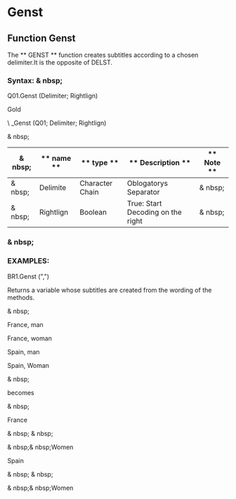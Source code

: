 # Genst

## Function Genst

The ** GENST ** function creates subtitles according to a chosen delimiter.It is the opposite of DELST.

### Syntax: & nbsp;

Q01.Genst (Delimiter; Rightlign)

Gold

\ _Genst (Q01; Delimiter; Rightlign)

& nbsp;

| & nbsp; | ** name ** | ** type ** | ** Description ** | ** Note ** |
| --- | --- | --- | --- | --- |
| & nbsp; | Delimite | Character Chain | Oblogatorys Separator | & nbsp; |
| & nbsp; | Rightlign | Boolean | True: Start Decoding on the right | & nbsp; |

### & nbsp;

### EXAMPLES:

BR1.Genst (",")

Returns a variable whose subtitles are created from the wording of the methods.

& nbsp;

France, man

France, woman

Spain, man

Spain, Woman

& nbsp;

becomes

& nbsp;

France

& nbsp; & nbsp;

& nbsp;& nbsp;Women

Spain

& nbsp; & nbsp;

& nbsp;& nbsp;Women